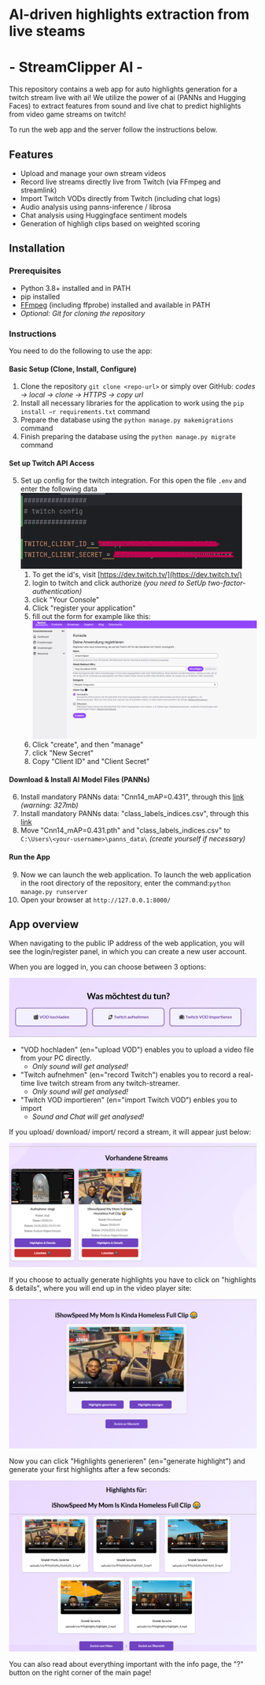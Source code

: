 # AI-driven highlights extraction from live steams
# - StreamClipper AI -

This repository contains a web app for auto highlights generation for a twitch stream live with ai!
We utilize the power of ai (PANNs and Hugging Faces) to extract features from sound and live chat to predict highlights from video game streams on twitch! <br>

To run the web app and the server follow the instructions below.

## Features
* Upload and manage your own stream videos
* Record live streams directly live from Twitch (via FFmpeg and streamlink)
* Import Twitch VODs directly from Twitch (including chat logs)
* Audio analysis using panns-inference / librosa
* Chat analysis using Huggingface sentiment models
* Generation of highligh clips based on weighted scoring


## Installation

### Prerequisites
* Python 3.8+ installed and in PATH
* pip installed
* [FFmpeg](https://ffmpeg.org/) (including ffprobe) installed and available in PATH
* *Optional: Git for cloning the repository*

### Instructions
You need to do the following to use the app:

#### Basic Setup (Clone, Install, Configure)
1. Clone the repository `git clone <repo-url>` or simply over GitHub: *codes -> local -> clone -> HTTPS -> copy url*
2. Install all necessary libraries for the application to work using the `pip install –r requirements.txt` command
3. Prepare the database using the `python manage.py makemigrations` command
4. Finish preparing the database using the `python manage.py migrate` command
#### Set up Twitch API Access
5. Set up config for the twitch integration. For this open the file `.env` and enter the following data
![](/images/twitch_config.PNG)
   1. To get the id's, visit [https://dev.twitch.tv/](https://dev.twitch.tv/) 
   2. login to twitch and click authorize *(you need to SetUp two-factor-authentication)*
   3. click "Your Console"
   4. Click "register your application"
   5. fill out the form for example like this:
   ![](/images/twitch_dev_fill_out.PNG)
   6. Click "create", and then "manage"
   7. click "New Secret"
   8. Copy "Client ID" and "Client Secret"
#### Download & Install AI Model Files (PANNs)
6. Install mandatory PANNs data: "Cnn14_mAP=0.431", through this [link](https://huggingface.co/thelou1s/panns-inference/blob/main/Cnn14_mAP%3D0.431.pth) *(warning: 327mb)*
7. Install mandatory PANNs data: "class_labels_indices.csv", through this [link](https://github.com/IBM/audioset-classification/blob/master/audioset_classify/metadata/class_labels_indices.csv)
8. Move "Cnn14_mAP=0.431.pth" and "class_labels_indices.csv" to `C:\Users\<your-username>\panns_data\` *(create yourself if necessary)*
#### Run the App
9. Now we can launch the web application. To launch the web application in the root directory of the repository, enter the command:`python manage.py runserver` 
10. Open your browser at `http://127.0.0.1:8000/` 


## App overview

When navigating to the public IP address of the web application, you will see the login/register panel, in which you can create a new user account.

When you are logged in, you can choose between 3 options:

![](/images/three_options.jpg)

* "VOD hochladen" (en="upload VOD") enables you to upload a video file from your PC directly. 
  * *Only sound will get analysed!*
* "Twitch aufnehmen" (en="record Twitch") enables you to record a real-time live twitch stream from any twitch-streamer. 
  * *Only sound will get analysed!*
* "Twitch VOD importieren" (en="import Twitch VOD") enbles you to import
  * *Sound and Chat will get analysed!*


If you upload/ download/ import/ record a stream, it will appear just below:

![](/images/existing_streams.PNG)

If you choose to actually generate highlights you have to click on "highlights & details", where you will end up in the video player site:

![](/images/video_player.PNG)

Now you can click "Highlights generieren" (en="generate highlight") and generate your first highlights after a few seconds:

![](/images/generated_highlights.PNG)

You can also read about everything important with the info page, the "?" button on the right corner of the main page!